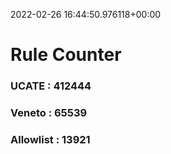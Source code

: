 2022-02-26 16:44:50.976118+00:00
# Rule Counter 
 ### UCATE : 412444

 ### Veneto : 65539

 ### Allowlist : 13921